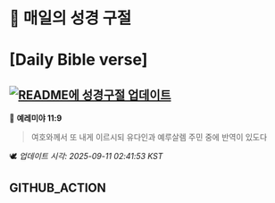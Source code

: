 # 🙏 매일의 성경 구절
# [Daily Bible verse]
## [![README에 성경구절 업데이트](https://github.com/DONGSUKA/first_test/actions/workflows/update-readme-bible.yml/badge.svg)](https://github.com/DONGSUKA/first_test/actions/workflows/update-readme-bible.yml)
<!-- START_BIBLE_VERSE -->
📖 **예레미야 11:9**
> 여호와께서 또 내게 이르시되 유다인과 예루살렘 주민 중에 반역이 있도다

🕊️ _업데이트 시각: 2025-09-11 02:41:53 KST_
  <!-- END_BIBLE_VERSE -->
## GITHUB_ACTION
